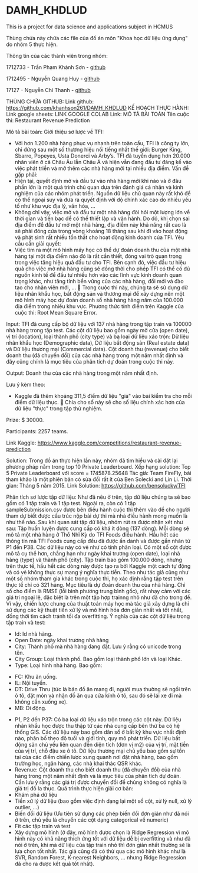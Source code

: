 # DAMH_KHDLUD
This is a project for data science and applications subject in HCMUS

Thùng chứa này chứa các file của đồ án môn "Khoa học dữ liệu ứng dụng" do nhóm 5 thực hiện.

Thông tin của các thành viên trong nhóm:

1712733 - Trần Phạm Khánh Sơn - [github](https://github.com/khanhson261)

1712495 - Nguyễn Quang Huy - [github](https://github.com/qhuy4119)

17127   - Nguyễn Chí Thanh - [github](https://github.com/thanhchin)

THÙNG CHỨA GITHUB:
Link github: https://github.com/khanhson261/DAMH_KHDLUD
KẾ HOẠCH THỰC HÀNH:
Link google sheets: 
LINK GOOGLE COLAB
Link: 
MÔ TẢ BÀI TOÁN
Tên cuộc thi: Restaurant Revenue Prediction

Mô tả bài toán:
Giới thiệu sơ lược về TFI: 
-	Với hơn 1.200 nhà hàng phục vụ nhanh trên toàn cầu, TFI là công ty lớn, chỉ đứng sau một số thương hiệu nổi tiếng nhất thế giới: Burger King, Sbarro, Popeyes, Usta Donerci và Arby’s. TFI đã tuyển dụng hơn 20.000 nhân viên ở cả Châu Âu lẫn Châu Á và hiện vẫn đang đầu tư đáng kể vào việc phát triển và mở thêm các nhà hàng mới tại nhiều địa điểm.
Vấn đề gặp phải:
-	Hiện tại, quyết định mở và đầu tư vào nhà hàng mới khi nào và ở đâu phần lớn là một quá trình chủ quan dựa trên đánh giá cá nhân và kinh nghiệm của các nhóm phát triển. Nguồn dữ liệu chủ quan này rất khó để có thể ngoại suy và đưa ra quyết định với độ chính xác cao do nhiều yếu tố như khu vực địa lý, văn hóa, …
-	Không chỉ vậy, việc mở và đầu tư một nhà hàng đòi hỏi một lượng lớn về thời gian và tiền bạc để có thể thiết lập và vận hành. Do đó, khi chọn sai địa điểm để đầu tư mở một nhà hàng, địa điểm này khả năng rất cao là sẽ phải đóng cửa trong vòng khoảng 18 tháng sau khi đi vào hoạt động và phát sinh rất nhiều tổn thất cho hoạt động kinh doanh của TFI.
Yêu cầu cần giải quyết:
-	Việc tìm ra một mô hình máy học có thể dự đoán doanh thu của một nhà hàng tại một địa điểm nào đó là rất cần thiết, đóng vai trò quan trọng trong việc tăng hiệu quả đầu tư cho TFI. Bên cạnh đó, việc đầu tư hiệu quả cho việc mở nhà hàng cũng sẽ đồng thời cho phép TFI có thể có đủ nguồn kinh tế để đầu tư nhiều hơn vào các lĩnh vực kinh doanh quan trọng khác, như tăng tính bền vững của các nhà hàng, đổi mới và đào tạo cho nhân viên mới, … 
	Trong cuộc thi này, chúng ta sẽ sử dụng dữ liệu nhân khẩu học, bất động sản và thương mại để xây dựng nên một mô hình máy học dự đoán doanh số nhà hàng hàng năm của 100.000 địa điểm trong nhiều khu vực.
Phương thức tính điểm trên Kaggle của cuộc thi: Root Mean Square Error. 

Input: TFI đã cung cấp bộ dữ liệu với 137 nhà hàng trong tập train và 100000 nhà hàng trong tập test. Các cột dữ liệu bao gồm ngày mở cửa (open date), vị trí (location), loại thành phố (city type) và ba loại dữ liệu xáo trộn: Dữ liệu nhân khẩu học (Demographic data), Dữ liệu bất động sản (Real estate data) và Dữ liệu thương mại (Commercial data). Cột doanh thu (revenue) cho biết doanh thu (đã chuyển đổi) của các nhà hàng trong một năm nhất định và đây cũng chính là mục tiêu của phân tích dự đoán trong cuộc thi này.

Output: Doanh thu của các nhà hàng trong một năm nhất định.

Lưu ý kèm theo:
-	Kaggle đã thêm khoảng 311,5 điểm dữ liệu "giả" vào bài kiểm tra cho mỗi điểm dữ liệu thực.
	Chia cho số này sẽ cho số liệu chính xác hơn của dữ liệu "thực" trong tập thử nghiệm.

Prize: $ 30000.

Participants: 2257 teams.

Link Kaggle: https://www.kaggle.com/competitions/restaurant-revenue-prediction

Solution:
Trong đồ án thực hiện lần này, nhóm đã tìm hiểu và cài đặt lại phương pháp nằm trong top 10 Private Leaderboard.
Xếp hạng solution: Top 5 Private Leaderboard với score = 1745878.25648
Tác giả: Team FireFly, bài tham khảo là một phiên bản có sửa đổi rất ít của Ben Solecki and Lin Li.
Thời gian: Tháng 5 năm 2015.
Link Solution: https://github.com/bensolucky/TFI

Phân tích sơ lược tập dữ liệu:
Như đã nêu ở trên, tập dữ liệu chúng ta sẽ bao gồm có 1 tập train và 1 tập test. Ngoài ra, còn có 1 tập sampleSubmission.csv được bên điều hành cuộc thi thêm vào để cho người tham dự biết được cấu trúc nộp bài dự thi mà nhà điều hành mong muốn là như thế nào.
Sau khi quan sát tập dữ liệu, nhóm rút ra được nhận xét như sau: Tập huấn luyện được cung cấp có khá ít dòng (137 dòng). Mỗi dòng sẽ mô tả một nhà hàng ở Thổ Nhĩ Kỳ do TFI Foods điều hành. Hầu hết các thông tin mà TFI Foods cung cấp đều đã được ẩn danh và được gắn nhãn từ P1 đến P38. Các dữ liệu này có vẻ như có tính phân loại. Có một số cột được mô tả cụ thể hơn, chẳng hạn như ngày khai trương (open date), loại nhà hàng (type) và thành phố (city). Tập train bao gồm 100.000 dòng, nhưng trên thực tế, hầu hết các dòng này được tạo ra bởi Kaggle một cách tự động và có vẻ không thực sự mang ý nghĩa thực tiễn. Theo như tác giả cũng như một số nhóm tham gia khác trong cuộc thi, họ xác định rằng tập test trên thực tế chỉ có 321 hàng. Mục tiêu là dự đoán doanh thu của nhà hàng. Chỉ số cho điểm là RMSE (lỗi bình phương trung bình gốc), rất nhạy cảm với các giá trị ngoại lệ, đặc biệt là trên một tập hợp trainng nhỏ như đã cho trong đề. Vì vậy, chiến lược chung của thuật toán máy học mà tác giả xây dựng là chỉ sử dụng các kỹ thuật tiền xử lý và mô hình hóa đơn giản nhất và tốt nhất, đồng thời tìm cách tránh tối đa overfitting.
Ý nghĩa của các cột dữ liệu trong tập train và test:
-	Id: Id nhà hàng.
-	Open Date: ngày khai trương nhà hàng
-	City: Thành phố mà nhà hàng đang đặt. Lưu ý rằng có unicode trong tên.
-	City Group: Loại thành phố. Bao gồm loại thành phố lớn và loại Khác.
-	Type: Loại hình nhà hàng. Bao gồm:
+ FC: Khu ăn uống.
+ IL: Nội tuyến.
+ DT: Drive Thru (tức là bán đồ ăn mang đi, người mua thường sẽ ngồi trên ô tô, đặt món và nhận đồ ăn qua cửa kính ô tô, sau đó sẽ lái xe đi mà không cần xuống xe).
+ MB: Di động.
-	P1, P2 đến P37: Có ba loại dữ liệu xáo trộn trong các cột này. Dữ liệu nhân khẩu học được thu thập từ các nhà cung cấp bên thứ ba có hệ thống GIS. Các dữ liệu này bao gồm dân số ở bất kỳ khu vực nhất định nào, phân bố theo độ tuổi và giới tính, quy mô phát triển. Dữ liệu bất động sản chủ yếu liên quan đến diện tích (đơn vị m2) của vị trí, mặt tiền của vị trí, chỗ đậu xe ô tô. Dữ liệu thương mại chủ yếu bao gồm sự tồn tại của các điểm chiến lược xung quanh nơi đặt nhà hàng, bao gồm trường học, ngân hàng, các nhà khai thác QSR khác.
-	Revenue: Cột doanh thu cho biết doanh thu (đã chuyển đổi) của nhà hàng trong một năm nhất định và là mục tiêu của phân tích dự đoán. Cần lưu ý rằng các giá trị được chuyển đổi để chúng không có nghĩa là giá trị đô la thực.
Quá trình thực hiện giải cơ bản:
-	Khám phá dữ liệu
-	Tiền xử lý dữ liệu (bao gồm việc định dạng lại một số cột, xử lý null, xử lý outlier, …)
-	Biến đổi dữ liệu (Ưu tiên sử dụng các phép biến đổi đơn giản như đã nói ở trên, chủ yếu là chuyển các cột dạng categorical về numeric)
-	Fit các tập train và test
-	Xây dựng mô hình (ở đây, mô hình được chọn là Ridge Regression vì mô hình này có khả năng thích ứng tốt với dữ liệu dễ bị overfitting và như đã nói ở trên, khi mà dữ liệu của tập train nhỏ thì đơn giản nhất thường sẽ là lựa chọn tốt nhất. Tác giả cũng đã có thử qua các mô hình khác như là SVR, Random Forest, K-nearest Neighbors, … nhưng Ridge Regression đã cho ra được kết quả tốt nhất).
